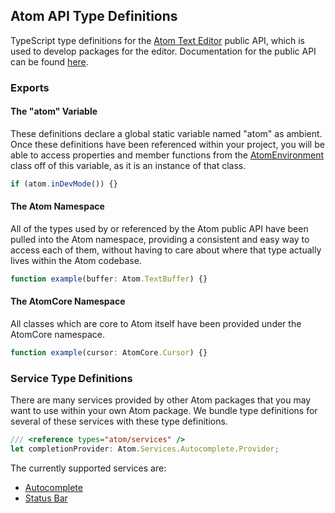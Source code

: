 ## Atom API Type Definitions

TypeScript type definitions for the [Atom Text Editor](https://atom.io/) public API, which is used to develop packages for the editor. Documentation for the public API can be found [here](https://atom.io/docs/api/v1.21.0/).

### Exports

#### The "atom" Variable

These definitions declare a global static variable named "atom" as ambient. Once these definitions have been referenced within your project, you will be able to access properties and member functions from the [AtomEnvironment](https://atom.io/docs/api/v1.21.0/AtomEnvironment) class off of this variable, as it is an instance of that class.

```ts
if (atom.inDevMode()) {}
```

#### The Atom Namespace

All of the types used by or referenced by the Atom public API have been pulled into the Atom namespace, providing a consistent and easy way to access each of them, without having to care about where that type actually lives within the Atom codebase.

```ts
function example(buffer: Atom.TextBuffer) {}
```

#### The AtomCore Namespace

All classes which are core to Atom itself have been provided under the AtomCore namespace.

```ts
function example(cursor: AtomCore.Cursor) {}
```

### Service Type Definitions

There are many services provided by other Atom packages that you may want to use within your own Atom package. We bundle type definitions for several of these services with these type definitions.

```ts
/// <reference types="atom/services" />
let completionProvider: Atom.Services.Autocomplete.Provider;
```

The currently supported services are:
- [Autocomplete](https://github.com/atom/autocomplete-plus)
- [Status Bar](https://github.com/atom/status-bar)
